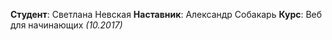 **Студент**: Светлана Невская
**Наставник**: Александр Собакарь
**Курс**: Веб для начинающих *(10.2017)*
